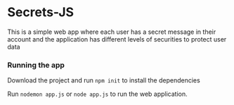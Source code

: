 # Secrets-JS

This is a simple web app where each user has a secret message in their account and the application has different levels of securities to protect user data

### Running the app

Download the project and run `npm init` to install the dependencies

Run `nodemon app.js` or `node app.js` to run the web application.